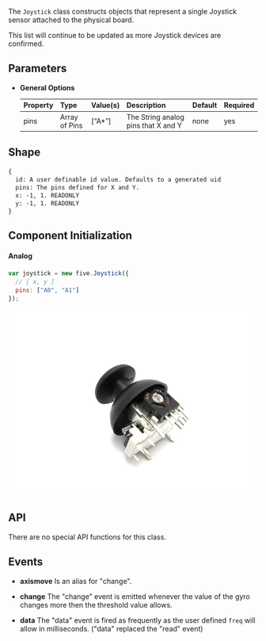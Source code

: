 The `Joystick` class constructs objects that represent a single Joystick sensor attached to the physical board.

This list will continue to be updated as more Joystick devices are confirmed.

## Parameters

- **General Options**

  | Property | Type          | Value(s) | Description                         | Default | Required |
  |---------------|---------------|----------|-------------------------------------|---------|----------|
  | pins          | Array of Pins | [“A*”]  | The String analog pins that X and Y | none    | yes      |

## Shape

```
{ 
  id: A user definable id value. Defaults to a generated uid
  pins: The pins defined for X and Y.
  x: -1, 1. READONLY
  y: -1, 1. READONLY
}
```

## Component Initialization

#### Analog

```js
var joystick = new five.Joystick({
  // [ x, y ]
  pins: ["A0", "A1"]
});
```

![Joystick](https://github.com/rwaldron/johnny-five/raw/master/docs/images/joystick.jpg)

## API

There are no special API functions for this class.

## Events

- **axismove** Is an alias for "change".

- **change** The "change" event is emitted whenever the value of the gyro changes more then the threshold value allows.

- **data** The "data" event is fired as frequently as the user defined `freq` will allow in milliseconds. ("data" replaced the "read" event)
